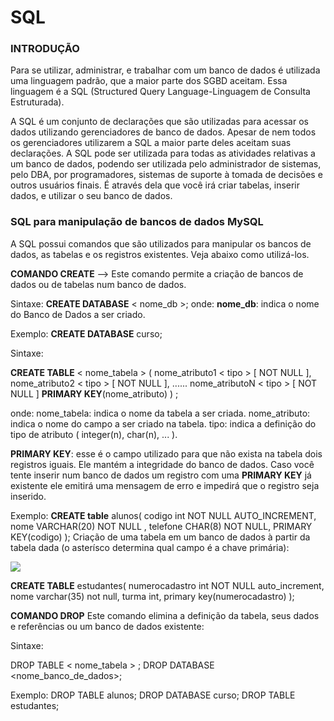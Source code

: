 # SQL

### INTRODUÇÃO

Para se utilizar, administrar, e trabalhar com um banco de
dados é utilizada uma linguagem padrão, que a maior parte dos
SGBD aceitam. Essa linguagem é a SQL (Structured Query
Language-Linguagem de Consulta Estruturada).

A SQL é um conjunto de declarações que são utilizadas para
acessar os dados utilizando gerenciadores de banco de dados.
Apesar de nem todos os gerenciadores utilizarem a SQL a maior
parte deles aceitam suas declarações.
A SQL pode ser utilizada para todas as atividades relativas a
um banco de dados, podendo ser utilizada pelo administrador de
sistemas, pelo DBA, por programadores, sistemas de suporte à
tomada de decisões e outros usuários finais.
É através dela que você irá criar tabelas, inserir dados, e utilizar
o seu banco de dados.


### SQL para manipulação de bancos de dados MySQL

A SQL possui comandos que são utilizados para manipular os
bancos de dados, as tabelas e os registros existentes. Veja abaixo
como utilizá-los.

**COMANDO CREATE** --> Este comando permite a criação de bancos de dados ou de
tabelas num banco de dados.

Sintaxe:
**CREATE DATABASE** < nome_db >;
onde:
**nome_db**: indica o nome do Banco de Dados a ser criado.

Exemplo:
**CREATE DATABASE** curso;

Sintaxe:

**CREATE TABLE** < nome_tabela > (
nome_atributo1 < tipo > [ NOT NULL ],
nome_atributo2 < tipo > [ NOT NULL ],
 ......
nome_atributoN < tipo > [ NOT NULL ]
**PRIMARY KEY**(nome_atributo)
) ;

onde:
nome_tabela: indica o nome da tabela a ser criada.
nome_atributo: indica o nome do campo a ser criado na tabela.
tipo: indica a definição do tipo de atributo ( integer(n), char(n),
... ).

**PRIMARY KEY**: esse é o campo utilizado para que não exista
na tabela dois registros iguais. Ele mantém a integridade do banco
de dados. Caso você tente inserir num banco de dados um registro
com uma **PRIMARY KEY** já existente ele emitirá uma mensagem
de erro e impedirá que o registro seja inserido.

Exemplo:
**CREATE table** alunos(
codigo int NOT NULL AUTO_INCREMENT,
nome VARCHAR(20) NOT NULL ,
telefone CHAR(8) NOT NULL,
PRIMARY KEY(codigo)
);
Criação de uma tabela em um banco de dados à partir da
tabela dada (o asterísco determina qual campo é a chave primária):

![](https://i.imgur.com/aOc0xXK.png)

**CREATE TABLE** estudantes(
numerocadastro int NOT NULL auto_increment,
nome varchar(35) not null,
turma int,
primary key(numerocadastro)
);

**COMANDO DROP**
Este comando elimina a definição da tabela, seus dados e
referências ou um banco de dados existente:

Sintaxe:

DROP TABLE < nome_tabela > ;
DROP DATABASE <nome_banco_de_dados>;

Exemplo:
DROP TABLE alunos;
DROP DATABASE curso;
DROP TABLE estudantes;



